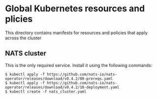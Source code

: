 # Global Kubernetes resources and plicies

This directory contains manifests for resources and policies that apply across the cluster

## NATS cluster

This is the only required service. Install it using the following commands:

```
$ kubectl apply -f https://github.com/nats-io/nats-operator/releases/download/v0.4.2/00-prereqs.yaml
$ kubectl apply -f https://github.com/nats-io/nats-operator/releases/download/v0.4.2/10-deployment.yaml
$ kubectl create -f nats_cluster.yaml
```


